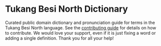 
# Tukang Besi North Dictionary

Curated public domain dictionary and pronunciation guide for terms in the Tukang Besi North language. See the [contributing guide](https://github.com/drumworkteam/term/blob/make/.github/contributing.md) for details on how to contribute. We would love your support, even if it is just fixing a word or adding a single definition. Thank you for all your help!